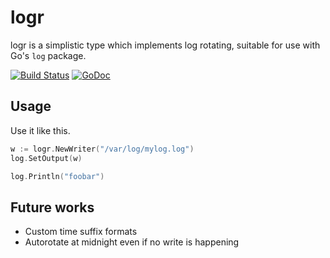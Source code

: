 logr
====

logr is a simplistic type which implements log rotating, suitable for use with Go's `log` package.

[![Build Status](https://travis-ci.org/vrischmann/logr.svg?branch=master)](https://travis-ci.org/vrischmann/logr)
[![GoDoc](https://godoc.org/github.com/vrischmann/logr?status.svg)](https://godoc.org/github.com/vrischmann/logr)

Usage
-----

Use it like this.

```go
w := logr.NewWriter("/var/log/mylog.log")
log.SetOutput(w)

log.Println("foobar")
```

Future works
------------

 * Custom time suffix formats
 * Autorotate at midnight even if no write is happening
